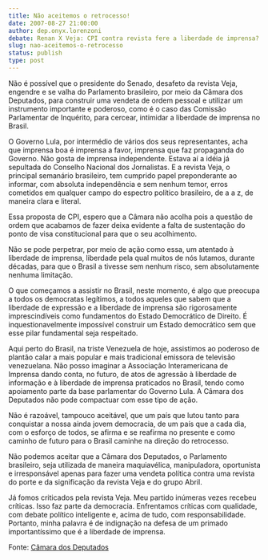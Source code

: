 ```yaml
---
title: Não aceitemos o retrocesso!
date: 2007-08-27 21:00:00
author: dep.onyx.lorenzoni
debate: Renan X Veja: CPI contra revista fere a liberdade de imprensa?
slug: nao-aceitemos-o-retrocesso
status: publish 
type: post
---
```


  
Não é possível que o presidente do Senado, desafeto da revista Veja, engendre e se valha do Parlamento brasileiro, por meio da Câmara dos Deputados, para construir uma vendeta de ordem pessoal e utilizar um instrumento importante e poderoso, como é o caso das Comissão Parlamentar de Inquérito, para cercear, intimidar a liberdade de imprensa no Brasil.  
  
O Governo Lula, por intermédio de vários dos seus representantes, acha que imprensa boa é imprensa a favor, imprensa que faz propaganda do Governo. Não gosta de imprensa independente. Estava aí a idéia já sepultada do Conselho Nacional dos Jornalistas. E a revista Veja, o principal semanário brasileiro, tem cumprido papel preponderante ao informar, com absoluta independência e sem nenhum temor, erros cometidos em qualquer campo do espectro político brasileiro, de a a z, de maneira clara e literal.  
  
Essa proposta de CPI, espero que a Câmara não acolha pois a questão de ordem que acabamos de fazer deixa evidente a falta de sustentação do ponto de visa constitucional para que o seu acolhimento.  
  
Não se pode perpetrar, por meio de ação como essa, um atentado à liberdade de imprensa, liberdade pela qual muitos de nós lutamos, durante décadas, para que o Brasil a tivesse sem nenhum risco, sem absolutamente nenhuma limitação.  
  
O que começamos a assistir no Brasil, neste momento, é algo que preocupa a todos os democratas legítimos, a todos aqueles que sabem que a liberdade de expressão e a liberdade de imprensa são rigorosamente imprescindíveis como fundamentos do Estado Democrático de Direito. É inquestionavelmente impossível construir um Estado democrático sem que esse pilar fundamental seja respeitado.  
  
Aqui perto do Brasil, na triste Venezuela de hoje, assistimos ao poderoso de plantão calar a mais popular e mais tradicional emissora de televisão venezuelana. Não posso imaginar a Associação Interamericana de Imprensa dando conta, no futuro, de atos de agressão à liberdade de informação e à liberdade de imprensa praticados no Brasil, tendo como apoiamento parte da base parlamentar do Governo Lula. A Câmara dos Deputados não pode compactuar com esse tipo de ação.  
  
Não é razoável, tampouco aceitável, que um país que lutou tanto para conquistar a nossa ainda jovem democracia, de um país que a cada dia, com o esforço de todos, se afirma e se reafirma no presente e como caminho de futuro para o Brasil caminhe na direção do retrocesso.  
  
Não podemos aceitar que a Câmara dos Deputados, o Parlamento brasileiro, seja utilizada de maneira maquiavélica, manipuladora, oportunista e irresponsável apenas para fazer uma vendeta política contra uma revista do porte e da significação da revista Veja e do grupo Abril.  
  
Já fomos criticados pela revista Veja. Meu partido inúmeras vezes recebeu críticas. Isso faz parte da democracia. Enfrentamos críticas com qualidade, com debate político inteligente e, acima de tudo, com responsabilidade. Portanto, minha palavra é de indignação na defesa de um primado importantíssimo que é a liberdade de imprensa.  
  
Fonte: [Câmara dos Deputados](http://www.camara.gov.br/internet/sitaqweb/discursodireto.asp?nuSessao=221.1.53.O)
